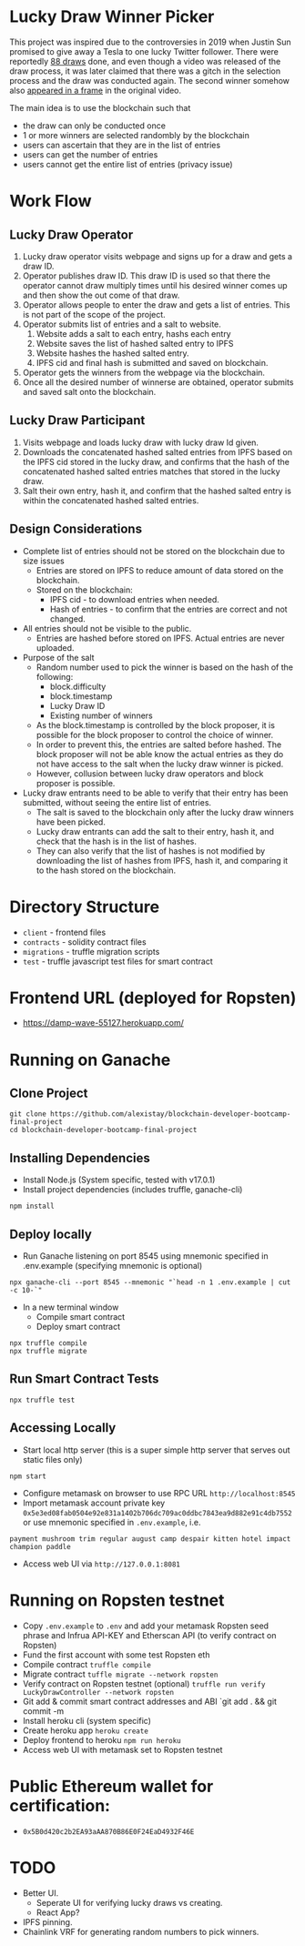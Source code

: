# Lucky Draw Winner Picker
This project was inspired due to the controversies in 2019 when Justin Sun promised to give away a Tesla to one lucky Twitter follower. There were reportedly [88 draws][1] done, and even though a video was released of the draw process, it was later claimed that there was a gitch in the selection process and the draw was conducted again. The second winner somehow also [appeared in a frame][2] in the original video. 

[1]: https://twitter.com/CryptoJohnGalt/status/1111146257203056640?s=20
[2]: https://twitter.com/CryptoJohnGalt/status/1111146265100853248?s=20

The main idea is to use the blockchain such that
* the draw can only be conducted once
* 1 or more winners are selected randombly by the blockchain
* users can ascertain that they are in the list of entries
* users can get the number of entries
* users cannot get the entire list of entries (privacy issue)


# Work Flow
## Lucky Draw Operator
1. Lucky draw operator visits webpage and signs up for a draw and gets a draw ID.
2. Operator publishes draw ID. This draw ID is used so that there the operator cannot draw multiply times until his desired winner comes up and then show the out come of that draw.
3. Operator allows people to enter the draw and gets a list of entries. This is not part of the scope of the project.
4. Operator submits list of entries and a salt to website.
   1. Website adds a salt to each entry, hashs each entry
   2. Website saves the list of hashed salted entry to IPFS
   3. Website hashes the hashed salted entry.
   4. IPFS cid and final hash is submitted and saved on blockchain.
5. Operator gets the winners from the webpage via the blockchain.
6. Once all the desired number of winnerse are obtained, operator submits and saved salt onto the blockchain.

## Lucky Draw Participant
1. Visits webpage and loads lucky draw with lucky draw Id given.
2. Downloads the concatenated hashed salted entries from IPFS based on the IPFS cid stored in the lucky draw, and confirms that the hash of the concatenated hashed salted entries matches that stored in the lucky draw.
3. Salt their own entry, hash it, and confirm that the hashed salted entry is within the concatenated hashed salted entries.

## Design Considerations
* Complete list of entries should not be stored on the blockchain due to size issues
  * Entries are stored on IPFS to reduce amount of data stored on the blockchain.
  * Stored on the blockchain:
    * IPFS cid - to download entries when needed.
    * Hash of entries - to confirm that the entries are correct and not changed.
* All entries should not be visible to the public.
  * Entries are hashed before stored on IPFS. Actual entries are never uploaded.
* Purpose of the salt
  * Random number used to pick the winner is based on the hash of the following:
    * block.difficulty
    * block.timestamp
    * Lucky Draw ID
    * Existing number of winners
  * As the block.timestamp is controlled by the block proposer, it is possible for the block proposer to control the choice of winner.
  * In order to prevent this, the entries are salted before hashed. The block proposer will not be able know the actual entries as they do not have access to the salt when the lucky draw winner is picked.
  * However, collusion between lucky draw operators and block proposer is possible.
* Lucky draw entrants need to be able to verify that their entry has been submitted, without seeing the entire list of entries.
  * The salt is saved to the blockchain only after the lucky draw winners have been picked.
  * Lucky draw entrants can add the salt to their entry, hash it, and check that the hash is in the list of hashes.
  * They can also verify that the list of hashes is not modified by downloading the list of hashes from IPFS, hash it, and comparing it to the hash stored on the blockchain.
 
# Directory Structure
* `client` - frontend files
* `contracts` - solidity contract files
* `migrations` - truffle migration scripts
* `test` - truffle javascript test files for smart contract

# Frontend URL (deployed for Ropsten)
* [https://damp-wave-55127.herokuapp.com/ ](https://damp-wave-55127.herokuapp.com)

# Running on Ganache

## Clone Project
```
git clone https://github.com/alexistay/blockchain-developer-bootcamp-final-project
cd blockchain-developer-bootcamp-final-project
``` 
## Installing Dependencies
* Install Node.js (System specific, tested with v17.0.1)
* Install project dependencies (includes truffle, ganache-cli)
```
npm install
``` 
## Deploy locally
* Run Ganache listening on port 8545 using mnemonic specified in .env.example (specifying mnemonic is optional)
```
npx ganache-cli --port 8545 --mnemonic "`head -n 1 .env.example | cut -c 10-`"
```
* In a new terminal window
  * Compile smart contract
  * Deploy smart contract
```
npx truffle compile
npx truffle migrate
```
## Run Smart Contract Tests
```
npx truffle test
```
## Accessing Locally
* Start local http server (this is a super simple http server that serves out static files only) 
```
npm start
```
* Configure metamask on browser to use RPC URL `http://localhost:8545` 
* Import metamask account private key `0x5e3ed08fab0504e92e831a1402b706dc709ac0ddbc7843ea9d882e91c4db7552` or use mnemonic specified in `.env.example`, i.e.
```
payment mushroom trim regular august camp despair kitten hotel impact champion paddle
````
*  Access web UI via `http://127.0.0.1:8081`
# Running on Ropsten testnet
* Copy `.env.example` to `.env` and add your metamask Ropsten seed phrase and Infrua API-KEY and Etherscan API (to verify contract on Ropsten)
* Fund the first account with some test Ropsten eth
* Compile contract `truffle compile`
* Migrate contract `tuffle migrate --network ropsten`
* Verify contract on Ropsten testnet (optional) `truffle run verify LuckyDrawController --network ropsten`
* Git add & commit smart contract addresses and ABI `git add . && git commit -m
* Install heroku cli (system specific)
* Create heroku app `heroku create`
* Deploy frontend to heroku `npm run heroku`
* Access web UI with metamask set to Ropsten testnet
# Public Ethereum wallet for certification:
* `0x5B0d420c2b2EA93aAA870B86E0F24EaD4932F46E`

# TODO
* Better UI. 
  * Seperate UI for verifying lucky draws vs creating.
  * React App?
* IPFS pinning.
* Chainlink VRF for generating random numbers to pick winners. 


